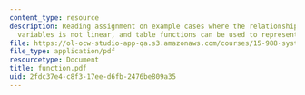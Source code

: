 ```yaml
---
content_type: resource
description: Reading assignment on example cases where the relationship between two
  variables is not linear, and table functions can be used to represent the relationship.
file: https://ol-ocw-studio-app-qa.s3.amazonaws.com/courses/15-988-system-dynamics-self-study-fall-1998-spring-1999/2fdc37e4c8f317eed6fb2476be809a35_function.pdf
file_type: application/pdf
resourcetype: Document
title: function.pdf
uid: 2fdc37e4-c8f3-17ee-d6fb-2476be809a35
---
```

